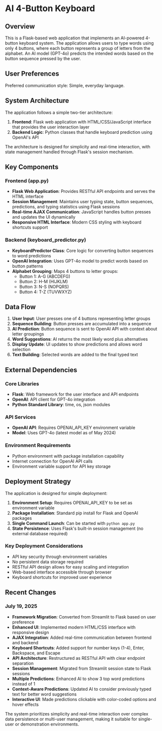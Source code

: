 # AI 4-Button Keyboard

## Overview

This is a Flask-based web application that implements an AI-powered 4-button keyboard system. The application allows users to type words using only 4 buttons, where each button represents a group of letters from the alphabet. An AI model (GPT-4o) predicts the intended words based on the button sequence pressed by the user.

## User Preferences

Preferred communication style: Simple, everyday language.

## System Architecture

The application follows a simple two-tier architecture:

1. **Frontend**: Flask web application with HTML/CSS/JavaScript interface that provides the user interaction layer
2. **Backend Logic**: Python classes that handle keyboard prediction using OpenAI's API

The architecture is designed for simplicity and real-time interaction, with state management handled through Flask's session mechanism.

## Key Components

### Frontend (app.py)
- **Flask Web Application**: Provides RESTful API endpoints and serves the HTML interface
- **Session Management**: Maintains user typing state, button sequences, predictions, and typing statistics using Flask sessions
- **Real-time AJAX Communication**: JavaScript handles button presses and updates the UI dynamically
- **Responsive HTML Interface**: Modern CSS styling with keyboard shortcuts support

### Backend (keyboard_predictor.py)
- **KeyboardPredictor Class**: Core logic for converting button sequences to word predictions
- **OpenAI Integration**: Uses GPT-4o model to predict words based on button patterns
- **Alphabet Grouping**: Maps 4 buttons to letter groups:
  - Button 1: A-G (ABCDEFG)
  - Button 2: H-M (HIJKLM)
  - Button 3: N-S (NOPQRS)
  - Button 4: T-Z (TUVWXYZ)

## Data Flow

1. **User Input**: User presses one of 4 buttons representing letter groups
2. **Sequence Building**: Button presses are accumulated into a sequence
3. **AI Prediction**: Button sequence is sent to OpenAI API with context about letter groupings
4. **Word Suggestions**: AI returns the most likely word plus alternatives
5. **Display Update**: UI updates to show predictions and allows word selection
6. **Text Building**: Selected words are added to the final typed text

## External Dependencies

### Core Libraries
- **Flask**: Web framework for the user interface and API endpoints
- **OpenAI**: API client for GPT-4o integration
- **Python Standard Library**: time, os, json modules

### API Services
- **OpenAI API**: Requires OPENAI_API_KEY environment variable
- **Model**: Uses GPT-4o (latest model as of May 2024)

### Environment Requirements
- Python environment with package installation capability
- Internet connection for OpenAI API calls
- Environment variable support for API key storage

## Deployment Strategy

The application is designed for simple deployment:

1. **Environment Setup**: Requires OPENAI_API_KEY to be set as environment variable
2. **Package Installation**: Standard pip install for Flask and OpenAI packages
3. **Single Command Launch**: Can be started with `python app.py`
4. **State Persistence**: Uses Flask's built-in session management (no external database required)

### Key Deployment Considerations
- API key security through environment variables
- No persistent data storage required
- RESTful API design allows for easy scaling and integration
- Web-based interface accessible through browser
- Keyboard shortcuts for improved user experience

## Recent Changes

### July 19, 2025
- **Framework Migration**: Converted from Streamlit to Flask based on user preference
- **Enhanced UI**: Implemented modern HTML/CSS interface with responsive design
- **AJAX Integration**: Added real-time communication between frontend and backend
- **Keyboard Shortcuts**: Added support for number keys (1-4), Enter, Backspace, and Escape
- **API Architecture**: Restructured as RESTful API with clear endpoint separation
- **Session Management**: Migrated from Streamlit session state to Flask sessions
- **Multiple Predictions**: Enhanced AI to show 3 top word predictions instead of 1
- **Context-Aware Predictions**: Updated AI to consider previously typed text for better word suggestions
- **Interactive UI**: Made predictions clickable with color-coded options and hover effects

The system prioritizes simplicity and real-time interaction over complex data persistence or multi-user management, making it suitable for single-user or demonstration environments.